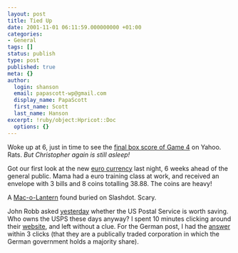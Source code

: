 ```yaml
---
layout: post
title: Tied Up
date: 2001-11-01 06:11:59.000000000 +01:00
categories:
- General
tags: []
status: publish
type: post
published: true
meta: {}
author:
  login: shanson
  email: papascott-wp@gmail.com
  display_name: PapaScott
  first_name: Scott
  last_name: Hanson
excerpt: !ruby/object:Hpricot::Doc
  options: {}
---
```

<p>Woke up at 6, just in time to see the <a href="http://sports.yahoo.com/mlb/scores/20011031/arinyy.html">final box score of Game 4</a> on Yahoo. Rats. <i>But Christopher again is still asleep!</i></p>
<p>Got our first look at the new <a href="http://www.euro.ecb.int/en/section.html">euro currency</a> last night, 6 weeks ahead of the general public. Mama had a euro training class at work, and received an envelope with 3 bills and 8 coins totalling 38.88. The coins are heavy!</p>
<p>A <a href="http://albums.photopoint.com/j/ViewPhoto?u=719470&a=13934878&p=55850356">Mac-o-Lantern</a> found buried on Slashdot. Scary.</p>
<p>John Robb asked <a href="http://jrobb.userland.com/2001/10/31.html">yesterday</a> whether the US Postal Service is worth saving. Who owns the USPS these days anyway? I spent 10 minutes clicking around their <a href="http://www.usps.com">website</a>, and left without a clue. For the German post, I had the <a href="http://investorrelations.dpwn.de/index_en.html">answer</a> within 3 clicks (that they are a publically traded corporation in which the German government holds a majority share).</p>
